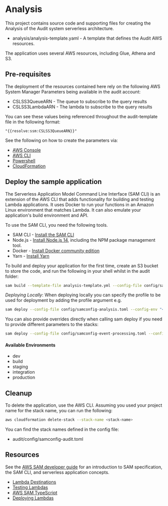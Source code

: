 # Analysis

This project contains source code and supporting files for creating the Analysis of the Audit system serverless architecture.

- analysis/analysis-template.yaml - A template that defines the Audit AWS resources.

The application uses several AWS resources, including Glue, Athena and S3.

## Pre-requisites

The deployment of the resources contained here rely on the following AWS System Manager Parameters being available in the audit account:

* CSLSS3QueueARN - The queue to subscribe to the query results
* CSLSS3LambdaARN - The lambda to subscribe to the query results

You can see these values being referenced throughout the audit-template file in the following format:

`"{{resolve:ssm:CSLSS3QueueARN}}"`

See the following on how to create the parameters via:

* [AWS Console](https://docs.aws.amazon.com/systems-manager/latest/userguide/parameter-create-console.html)
* [AWS CLI](https://docs.aws.amazon.com/systems-manager/latest/userguide/param-create-cli.html)
* [Powershell](https://docs.aws.amazon.com/systems-manager/latest/userguide/param-create-ps.html)
* [CloudFormation](https://docs.aws.amazon.com/AWSCloudFormation/latest/UserGuide/aws-resource-ssm-parameter.html)


## Deploy the sample application

The Serverless Application Model Command Line Interface (SAM CLI) is an extension of the AWS CLI that adds functionality for building and testing Lambda applications. It uses Docker to run your functions in an Amazon Linux environment that matches Lambda. It can also emulate your application's build environment and API.

To use the SAM CLI, you need the following tools.

* SAM CLI - [Install the SAM CLI](https://docs.aws.amazon.com/serverless-application-model/latest/developerguide/serverless-sam-cli-install.html)
* Node.js - [Install Node.js 14](https://nodejs.org/en/), including the NPM package management tool.
* Docker - [Install Docker community edition](https://hub.docker.com/search/?type=edition&offering=community)
* Yarn - [Install Yarn](https://classic.yarnpkg.com/lang/en/docs/install)

To build and deploy your application for the first time, create an S3 bucket to store the code, and run the following in your shell whilst in the audit folder:

```bash
sam build --template-file analysis-template.yml --config-file config/samconfig-analysis.toml --config-env  "<environment name>" --profile "<aws profile name>"
```

*Deploying Locally*: When deploying locally you can specify the profile to be used for deployment by adding the profile argument e.g.

```bash
sam deploy --config-file config/samconfig-analysis.toml --config-env "<environment name>" --s3-bucket "<bucket name>" --profile "<aws profile name>"
```

You can also provide overrides directly when calling sam deploy if you need to provide different parameters to the stacks:

```bash
sam deploy --config-file config/samconfig-event-processing.toml --config-env "<environment name>" --s3-bucket "<bucket name>" --profile "<aws profile name>" --resolve-s3 --parameter-overrides ParameterKey=AuditAccountARN,ParameterValue=<ARN of account IAM root> ParameterKey=Environment,ParameterValue=<Environment>
```

#### Available Environments

- dev
- build
- staging
- integration
- production

## Cleanup

To delete the application, use the AWS CLI. Assuming you used your project name for the stack name, you can run the following:

```bash
aws cloudformation delete-stack --stack-name <stack-name>
```

You can find the stack names defined in the config file:

- audit/config/samconfig-audit.toml

## Resources

See the [AWS SAM developer guide](https://docs.aws.amazon.com/serverless-application-model/latest/developerguide/what-is-sam.html) for an introduction to SAM specification, the SAM CLI, and serverless application concepts.

- [Lambda Destinations](https://aws.amazon.com/blogs/compute/introducing-aws-lambda-destinations/)
- [Testing Lambdas](https://www.trek10.com/blog/lambda-destinations-what-we-learned-the-hard-way)
- [AWS SAM TypeScript](https://aws.amazon.com/blogs/compute/building-typescript-projects-with-aws-sam-cli/)
- [Deploying Lambdas](https://docs.aws.amazon.com/serverless-application-model/latest/developerguide/sam-cli-command-reference-sam-deploy.html)

